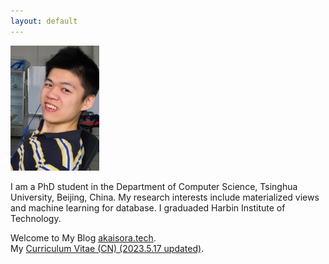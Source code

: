 ```yaml
---
layout: default
---
```


<img class="shadow" src="/assets/images/headpic.png" height = "200" alt="headpic"/>

I am a PhD student in the Department of Computer Science, Tsinghua University, Beijing, China. My research interests include materialized views and machine learning for database. I graduaded Harbin Institute of Technology.

Welcome to My Blog [akaisora.tech](http://akaisora.tech/).  
My <a href="/assets/files/简历-韩越-清华大学230517.pdf" target="_blank">Curriculum Vitae (CN) (2023.5.17 updated)</a>.

